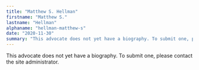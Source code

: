 ```yaml
---
title: "Matthew S. Hellman"
firstname: "Matthew S."
lastname: "Hellman"
alphaname: "hellman-matthew-s"
date: "2020-11-30"
summary: "This advocate does not yet have a biography. To submit one, please contact the site administrator."
---
```

This advocate does not yet have a biography. To submit one, please contact the site administrator.

